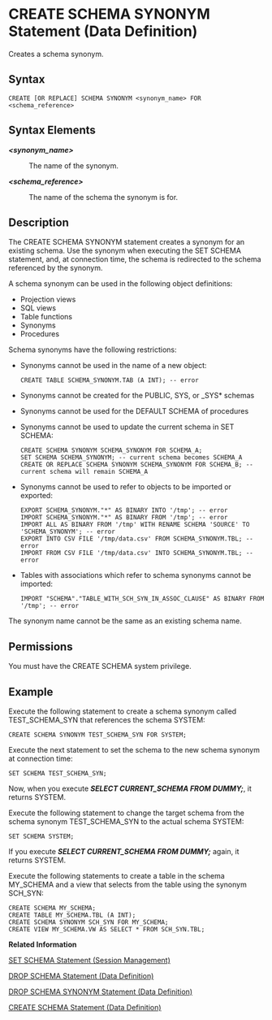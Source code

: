 <!-- loio1b54e1f64cfc401bb3adbe7c143bc323 -->

# CREATE SCHEMA SYNONYM Statement \(Data Definition\)

Creates a schema synonym.



## Syntax

```
CREATE [OR REPLACE] SCHEMA SYNONYM <synonym_name> FOR <schema_reference>
```



<a name="loio1b54e1f64cfc401bb3adbe7c143bc323__section_jhm_szg_nfb"/>

## Syntax Elements


<dl>
<dt><b>

*<synonym\_name\>*

</b></dt>
<dd>

The name of the synonym.



</dd><dt><b>

*<schema\_reference\>*

</b></dt>
<dd>

The name of the schema the synonym is for.



</dd>
</dl>



<a name="loio1b54e1f64cfc401bb3adbe7c143bc323__section_efb_hvb_4fb"/>

## Description

The CREATE SCHEMA SYNONYM statement creates a synonym for an existing schema. Use the synonym when executing the SET SCHEMA statement, and, at connection time, the schema is redirected to the schema referenced by the synonym.

A schema synonym can be used in the following object definitions:

-   Projection views
-   SQL views
-   Table functions
-   Synonyms
-   Procedures

Schema synonyms have the following restrictions:

-   Synonyms cannot be used in the name of a new object:

    ```
    CREATE TABLE SCHEMA_SYNONYM.TAB (A INT); -- error
    ```

-   Synonyms cannot be created for the PUBLIC, SYS, or \_SYS\* schemas
-   Synonyms cannot be used for the DEFAULT SCHEMA of procedures
-   Synonyms cannot be used to update the current schema in SET SCHEMA:

    ```
    CREATE SCHEMA SYNONYM SCHEMA_SYNONYM FOR SCHEMA_A;
    SET SCHEMA SCHEMA_SYNONYM; -- current schema becomes SCHEMA_A
    CREATE OR REPLACE SCHEMA SYNONYM SCHEMA_SYNONYM FOR SCHEMA_B; -- current schema will remain SCHEMA_A
    ```

-   Synonyms cannot be used to refer to objects to be imported or exported:

    ```
    EXPORT SCHEMA_SYNONYM."*" AS BINARY INTO '/tmp'; -- error
    IMPORT SCHEMA_SYNONYM."*" AS BINARY FROM '/tmp'; -- error
    IMPORT ALL AS BINARY FROM '/tmp' WITH RENAME SCHEMA 'SOURCE' TO 'SCHEMA_SYNONYM'; -- error
    EXPORT INTO CSV FILE '/tmp/data.csv' FROM SCHEMA_SYNONYM.TBL; -- error
    IMPORT FROM CSV FILE '/tmp/data.csv' INTO SCHEMA_SYNONYM.TBL; -- error
    ```

-   Tables with associations which refer to schema synonyms cannot be imported:

    ```
    IMPORT "SCHEMA"."TABLE_WITH_SCH_SYN_IN_ASSOC_CLAUSE" AS BINARY FROM '/tmp'; -- error
    ```


The synonym name cannot be the same as an existing schema name.



<a name="loio1b54e1f64cfc401bb3adbe7c143bc323__section_blr_zff_pfb"/>

## Permissions

You must have the CREATE SCHEMA system privilege.



<a name="loio1b54e1f64cfc401bb3adbe7c143bc323__section_mdx_bfc_4fb"/>

## Example

Execute the following statement to create a schema synonym called TEST\_SCHEMA\_SYN that references the schema SYSTEM:

```
CREATE SCHEMA SYNONYM TEST_SCHEMA_SYN FOR SYSTEM;
```

Execute the next statement to set the schema to the new schema synonym at connection time:

```
SET SCHEMA TEST_SCHEMA_SYN;
```

Now, when you execute ***SELECT CURRENT\_SCHEMA FROM DUMMY;***, it returns SYSTEM.

Execute the following statement to change the target schema from the schema synonym TEST\_SCHEMA\_SYN to the actual schema SYSTEM:

```
SET SCHEMA SYSTEM;
```

If you execute ***SELECT CURRENT\_SCHEMA FROM DUMMY;*** again, it returns SYSTEM.

Execute the following statements to create a table in the schema MY\_SCHEMA and a view that selects from the table using the synonym SCH\_SYN:

```
CREATE SCHEMA MY_SCHEMA;
CREATE TABLE MY_SCHEMA.TBL (A INT);
CREATE SCHEMA SYNONYM SCH_SYN FOR MY_SCHEMA;
CREATE VIEW MY_SCHEMA.VW AS SELECT * FROM SCH_SYN.TBL;
```

**Related Information**  


[SET SCHEMA Statement \(Session Management\)](set-schema-statement-session-management-20fd550.md "Changes the default schema for the session to the specified schema.")

[DROP SCHEMA Statement \(Data Definition\)](drop-schema-statement-data-definition-20d7891.md "Removes a schema.")

[DROP SCHEMA SYNONYM Statement \(Data Definition\)](drop-schema-synonym-statement-data-definition-f8ac4d9.md "Removes a schema synonym.")

[CREATE SCHEMA Statement \(Data Definition\)](create-schema-statement-data-definition-20d4eca.md "Creates a schema in the current database.")

